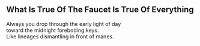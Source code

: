 What Is True Of The Faucet Is True Of Everything
------------------------------------------------
Always you drop through the early light of day  
toward the midnight foreboding keys.  
Like lineages dismantling in front of manes.  
